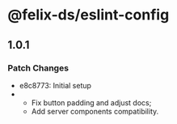 # @felix-ds/eslint-config

## 1.0.1

### Patch Changes

- e8c8773: Initial setup
- - Fix button padding and adjust docs;
  - Add server components compatibility.
